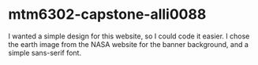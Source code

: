 # mtm6302-capstone-alli0088

I wanted a simple design for this website, so I could code it easier. I chose the earth image from the NASA website for the banner background, and a simple sans-serif font.
